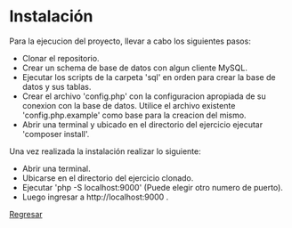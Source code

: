 # Instalación
Para la ejecucion del proyecto, llevar a cabo los siguientes pasos:
- Clonar el repositorio.
- Crear un schema de base de datos con algun cliente MySQL.
- Ejecutar los scripts de la carpeta 'sql' en orden para crear la base de datos y sus tablas.
- Crear el archivo 'config.php' con la configuracion apropiada de su conexion con la base de datos.
  Utilice el archivo existente 'config.php.example' como base para la creacion del mismo.
- Abrir una terminal y ubicado en el directorio del ejercicio ejecutar 'composer install'.

Una vez realizada la instalación realizar lo siguiente:

- Abrir una terminal.
- Ubicarse en el directorio del ejercicio clonado.
- Ejecutar 'php -S localhost:9000' (Puede elegir otro numero de puerto).
- Luego ingresar a http://localhost:9000 .

[Regresar](Entrega2.md)

